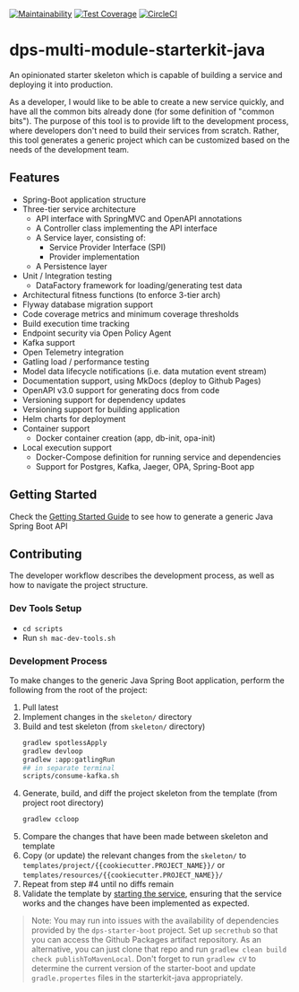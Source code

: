 [![Maintainability](https://api.codeclimate.com/v1/badges/<fixme>>/maintainability)](https://codeclimate.com/repos/<fixme>>/maintainability)
[![Test Coverage](https://api.codeclimate.com/v1/badges/<fixme>>/test_coverage)](https://codeclimate.com/repos/<fixme>>/test_coverage)
[![CircleCI](https://circleci.com/gh/ThoughtWorks-DPS/dps-multi-module-starterkit-java.svg?style=shield&circle-token=<fixme>)](https://app.circleci.com/pipelines/github/ThoughtWorks-DPS/dps-multi-modules-starterkit-java?branch=master)

# dps-multi-module-starterkit-java

An opinionated starter skeleton which is capable of building a service and deploying it into production.

As a developer, I would like to be able to create a new service quickly, and have all the common bits already done (for some definition of "common bits"). 
The purpose of this tool is to provide lift to the development process, where developers don't need to build their services from scratch.
Rather, this tool generates a generic project which can be customized based on the needs of the development team.

## Features

* Spring-Boot application structure
* Three-tier service architecture
    * API interface with SpringMVC and OpenAPI annotations
    * A Controller class implementing the API interface
    * A Service layer, consisting of:
        * Service Provider Interface (SPI)
        * Provider implementation
    * A Persistence layer
* Unit / Integration testing
    * DataFactory framework for loading/generating test data
* Architectural fitness functions (to enforce 3-tier arch)
* Flyway database migration support
* Code coverage metrics and minimum coverage thresholds
* Build execution time tracking
* Endpoint security via Open Policy Agent
* Kafka support
* Open Telemetry integration
* Gatling load / performance testing
* Model data lifecycle notifications (i.e. data mutation event stream)
* Documentation support, using MkDocs (deploy to Github Pages)
* OpenAPI v3.0 support for generating docs from code
* Versioning support for dependency updates
* Versioning support for building application
* Helm charts for deployment
* Container support
    * Docker container creation (app, db-init, opa-init)
* Local execution support
    * Docker-Compose definition for running service and dependencies
    * Support for Postgres, Kafka, Jaeger, OPA, Spring-Boot app


## Getting Started

Check the [Getting Started Guide](docs/getting-started.md) to see how to generate a generic Java Spring Boot API

## Contributing

The developer workflow describes the development process, as well as how to navigate the project structure.

### Dev Tools Setup

- `cd scripts`
- Run `sh mac-dev-tools.sh`

### Development Process

To make changes to the generic Java Spring Boot application, perform the following from the root of the project:

1.  Pull latest
2.  Implement changes in the `skeleton/` directory
3.  Build and test skeleton (from `skeleton/` directory)
    ```bash
    gradlew spotlessApply
    gradlew devloop
    gradlew :app:gatlingRun
    ## in separate terminal
    scripts/consume-kafka.sh 
    ```
4.  Generate, build, and diff the project skeleton from the template (from project root directory)
    ```bash
    gradlew ccloop
    ```
5.  Compare the changes that have been made between skeleton and template
6.  Copy (or update) the relevant changes from the `skeleton/` to `templates/project/{{cookiecutter.PROJECT_NAME}}/` or `templates/resources/{{cookiecutter.PROJECT_NAME}}/`
7.  Repeat from step #4 until no diffs remain
8.  Validate the template by [starting the service](docs/tutorial.md#Starting-service), ensuring that the service works and the changes have been implemented as expected.


> Note: You may run into issues with the availability of dependencies provided by the `dps-starter-boot` project.
> Set up `secrethub` so that you can access the Github Packages artifact repository.
> As an alternative, you can just clone that repo and run `gradlew clean build check publishToMavenLocal`.
> Don't forget to run `gradlew cV` to determine the current version of the starter-boot and update `gradle.propertes` files in the starterkit-java appropriately.
